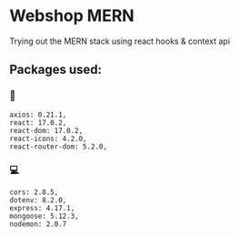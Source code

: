 # Webshop MERN

Trying out the MERN stack
using react hooks & context api 

## Packages used:

### :tennis:  
    axios: 0.21.1,  
    react: 17.0.2,  
    react-dom: 17.0.2,  
    react-icons: 4.2.0,  
    react-router-dom: 5.2.0,  
  
### :computer:  
    cors: 2.8.5,  
    dotenv: 8.2.0,  
    express: 4.17.1,  
    mongoose: 5.12.3,  
    nodemon: 2.0.7  
